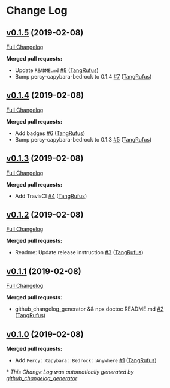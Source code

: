 # Change Log

## [v0.1.5](https://github.com/ItinerisLtd/percy-capybara-bedrock/tree/v0.1.5) (2019-02-08)
[Full Changelog](https://github.com/ItinerisLtd/percy-capybara-bedrock/compare/v0.1.4...v0.1.5)

**Merged pull requests:**

- Update `README.md` [\#8](https://github.com/ItinerisLtd/percy-capybara-bedrock/pull/8) ([TangRufus](https://github.com/TangRufus))
- Bump percy-capybara-bedrock to 0.1.4 [\#7](https://github.com/ItinerisLtd/percy-capybara-bedrock/pull/7) ([TangRufus](https://github.com/TangRufus))

## [v0.1.4](https://github.com/ItinerisLtd/percy-capybara-bedrock/tree/v0.1.4) (2019-02-08)
[Full Changelog](https://github.com/ItinerisLtd/percy-capybara-bedrock/compare/v0.1.3...v0.1.4)

**Merged pull requests:**

- Add badges [\#6](https://github.com/ItinerisLtd/percy-capybara-bedrock/pull/6) ([TangRufus](https://github.com/TangRufus))
- Bump percy-capybara-bedrock to 0.1.3 [\#5](https://github.com/ItinerisLtd/percy-capybara-bedrock/pull/5) ([TangRufus](https://github.com/TangRufus))

## [v0.1.3](https://github.com/ItinerisLtd/percy-capybara-bedrock/tree/v0.1.3) (2019-02-08)
[Full Changelog](https://github.com/ItinerisLtd/percy-capybara-bedrock/compare/v0.1.2...v0.1.3)

**Merged pull requests:**

- Add TravisCI [\#4](https://github.com/ItinerisLtd/percy-capybara-bedrock/pull/4) ([TangRufus](https://github.com/TangRufus))

## [v0.1.2](https://github.com/ItinerisLtd/percy-capybara-bedrock/tree/v0.1.2) (2019-02-08)
[Full Changelog](https://github.com/ItinerisLtd/percy-capybara-bedrock/compare/v0.1.1...v0.1.2)

**Merged pull requests:**

- Readme: Update release instruction [\#3](https://github.com/ItinerisLtd/percy-capybara-bedrock/pull/3) ([TangRufus](https://github.com/TangRufus))

## [v0.1.1](https://github.com/ItinerisLtd/percy-capybara-bedrock/tree/v0.1.1) (2019-02-08)
[Full Changelog](https://github.com/ItinerisLtd/percy-capybara-bedrock/compare/v0.1.0...v0.1.1)

**Merged pull requests:**

- github\_changelog\_generator && npx doctoc README.md [\#2](https://github.com/ItinerisLtd/percy-capybara-bedrock/pull/2) ([TangRufus](https://github.com/TangRufus))

## [v0.1.0](https://github.com/ItinerisLtd/percy-capybara-bedrock/tree/v0.1.0) (2019-02-08)
**Merged pull requests:**

- Add `Percy::Capybara::Bedrock::Anywhere` [\#1](https://github.com/ItinerisLtd/percy-capybara-bedrock/pull/1) ([TangRufus](https://github.com/TangRufus))



\* *This Change Log was automatically generated by [github_changelog_generator](https://github.com/skywinder/Github-Changelog-Generator)*